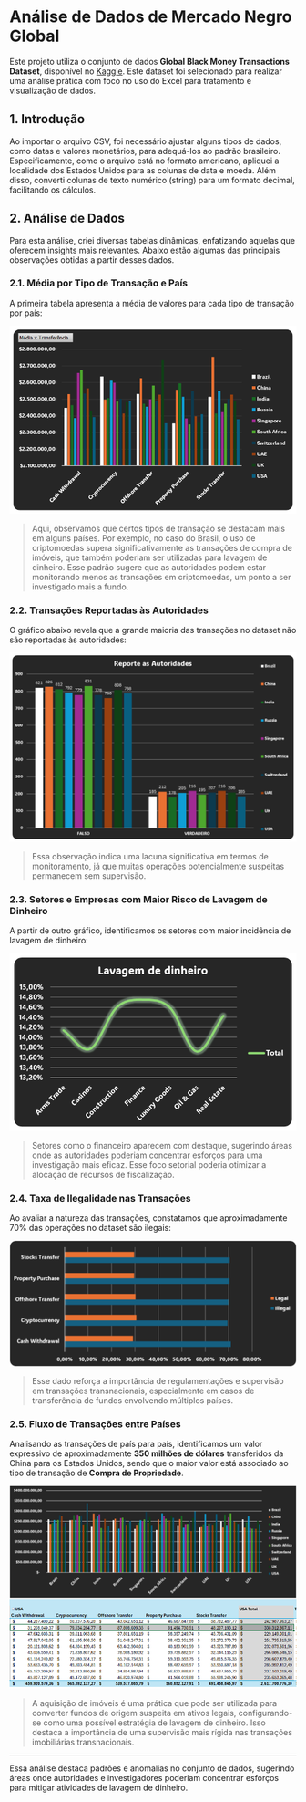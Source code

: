 # Análise de Dados de Mercado Negro Global

Este projeto utiliza o conjunto de dados **Global Black Money Transactions Dataset**, disponível no [Kaggle](https://www.kaggle.com/datasets/waqi786/global-black-money-transactions-dataset). Este dataset foi selecionado para realizar uma análise prática com foco no uso do Excel para tratamento e visualização de dados.

## 1. Introdução

Ao importar o arquivo CSV, foi necessário ajustar alguns tipos de dados, como datas e valores monetários, para adequá-los ao padrão brasileiro. Especificamente, como o arquivo está no formato americano, apliquei a localidade dos Estados Unidos para as colunas de data e moeda. Além disso, converti colunas de texto numérico (string) para um formato decimal, facilitando os cálculos.

## 2. Análise de Dados

Para esta análise, criei diversas tabelas dinâmicas, enfatizando aquelas que oferecem insights mais relevantes. Abaixo estão algumas das principais observações obtidas a partir desses dados.

### 2.1. Média por Tipo de Transação e País

A primeira tabela apresenta a média de valores para cada tipo de transação por país:

![Gráfico de Média por Transação e País](Imagens/imagen2.png)

> Aqui, observamos que certos tipos de transação se destacam mais em alguns países. Por exemplo, no caso do Brasil, o uso de criptomoedas supera significativamente as transações de compra de imóveis, que também poderiam ser utilizadas para lavagem de dinheiro. Esse padrão sugere que as autoridades podem estar monitorando menos as transações em criptomoedas, um ponto a ser investigado mais a fundo.

### 2.2. Transações Reportadas às Autoridades

O gráfico abaixo revela que a grande maioria das transações no dataset não são reportadas às autoridades:

![Gráfico de Transações Reportadas](Imagens/imagen3.png)

> Essa observação indica uma lacuna significativa em termos de monitoramento, já que muitas operações potencialmente suspeitas permanecem sem supervisão.

### 2.3. Setores e Empresas com Maior Risco de Lavagem de Dinheiro

A partir de outro gráfico, identificamos os setores com maior incidência de lavagem de dinheiro:

![Gráfico de Fluxo de Transações entre Países](Imagens/imagen4.png)

> Setores como o financeiro aparecem com destaque, sugerindo áreas onde as autoridades poderiam concentrar esforços para uma investigação mais eficaz. Esse foco setorial poderia otimizar a alocação de recursos de fiscalização.

### 2.4. Taxa de Ilegalidade nas Transações

Ao avaliar a natureza das transações, constatamos que aproximadamente 70% das operações no dataset são ilegais:

![Gráfico de ilegalidade](Imagens/imagen5.png)

> Esse dado reforça a importância de regulamentações e supervisão em transações transnacionais, especialmente em casos de transferência de fundos envolvendo múltiplos países.

### 2.5. Fluxo de Transações entre Países

Analisando as transações de país para país, identificamos um valor expressivo de aproximadamente **350 milhões de dólares** transferidos da China para os Estados Unidos, sendo que o maior valor está associado ao tipo de transação de **Compra de Propriedade**.

![Fluxo de Transação entre países](Imagens/imagen6.png)
![Tabela informativa](Imagens/imagen7.png)

> A aquisição de imóveis é uma prática que pode ser utilizada para converter fundos de origem suspeita em ativos legais, configurando-se como uma possível estratégia de lavagem de dinheiro. Isso destaca a importância de uma supervisão mais rígida nas transações imobiliárias transnacionais.

---

Essa análise destaca padrões e anomalias no conjunto de dados, sugerindo áreas onde autoridades e investigadores poderiam concentrar esforços para mitigar atividades de lavagem de dinheiro.

